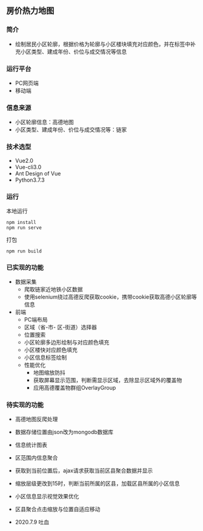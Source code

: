 ## 房价热力地图

### 简介
 - 绘制居民小区轮廓，根据价格为轮廓与小区楼块填充对应颜色，并在标签中补充小区类型、建成年份、价位与成交情况等信息

### 运行平台
 - PC网页端
 - 移动端
### 信息来源
 - 小区轮廓信息：高德地图
 - 小区类型、建成年份、价位与成交情况等：链家
### 技术选型
 - Vue2.0
 - Vue-cli3.0
 - Ant Design of Vue
 - Python3.7.3
### 运行
本地运行
```
npm install
npm run serve
```
打包
```
npm run build
```
### 已实现的功能
 - 数据采集
    - 爬取链家近地铁小区数据
    - 使用selenium绕过高德反爬获取cookie，携带cookie获取高德小区轮廓等信息
 - 前端
    - PC端布局
    - 区域（省-市- 区-街道）选择器
    - 位置搜索
    - 小区轮廓多边形绘制与对应颜色填充
    - 小区楼快对应颜色填充
    - 小区信息标签绘制
    - 性能优化
        - 地图缩放防抖
        - 获取屏幕显示范围，判断需显示区域，去除显示区域外的覆盖物
        - 应用高德覆盖物群组OverlayGroup
### 待实现的功能
- 高德地图反爬处理
- 数据存储位置由json改为mongodb数据库
- 信息统计图表
- 区范围内信息聚合

- 获取到当前位置后，ajax请求获取当前区县聚合数据并显示
- 缩放层级更改到15时，判断当前所属的区县，加载区县所属的小区信息

- 小区信息显示视觉效果优化
- 区县聚合点击缩放与位置自适应移动

-  2020.7.9 吐血